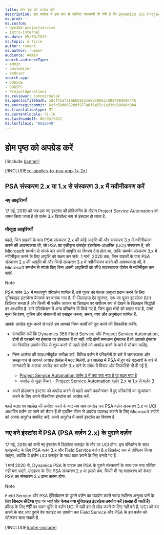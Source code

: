 ```yaml
---
title: होम पृष्ठ को अपग्रेड करें
description: इस आलेख में इस बात से संबंधित जानकारी दी गयी है कि Dynamics 365 Project Service Automation में नई और बदली हुई विशेषताओं के बारे में महत्वपूर्ण जानकारी कहाँ से मिल सकती है और अपग्रेड कर नवीनतम संस्करण पाने का प्रोसेस क्या है.
ms.prod: ''
ms.custom:
- dyn365-projectservice
- intro-internal
ms.date: 05/30/2019
ms.topic: article
author: rumant
ms.author: rumant
audience: Admin
search.audienceType:
- admin
- customizer
- enduser
search.app:
- D365CE
- D365PS
- ProjectOperations
ms.reviewer: johnmichalak
ms.openlocfilehash: 5dcf41af31a60b952ce82c08e3c082490d59d4f6
ms.sourcegitcommit: 6cfc50d89528df977a8f6a55c1ad39d99800d9b4
ms.translationtype: MT
ms.contentlocale: hi-IN
ms.lasthandoff: 06/03/2022
ms.locfileid: "8926640"
---
```

# <a name="upgrade-home-page"></a>होम पृष्ठ को अपग्रेड करें

[!include [banner](../includes/psa-now-project-operations.md)]

[!INCLUDE[cc-applies-to-psa-app-1x-2x](../includes/cc-applies-to-psa-app-1x-2x.md)]

## <a name="upgrade-from-psa-version-2x-or-1x-to-version-3x"></a>PSA संस्करण 2.x या 1.x से संस्करण 3.x में नवीनीकरण करें

### <a name="new-instances"></a>नए आवृत्तियाँ

17 मई, 2019 को जब एक नए इंस्टांस की प्रोविजनिंग के दौरान Project Service Automation का चयन किया जाता है तो वर्ज़न 3.x डिफ़ॉल्ट रूप से इंस्टाल हो जाता है.

### <a name="existing-instances"></a>मौजूदा आवृत्तियाँ

पहले, जिन ग्राहकों के पास PSA संस्करण 2.x की कोई आवृत्ति थी और संस्करण 3.x में नवीनीकरण करने की आवश्यकता थी, जो PSA का एकीकृत क्लाइंट इंटरफेस-आधारित (UCI) संस्करण है, को Microsoft समर्थन से संपर्क कर अपनी आवृत्ति का विवरण देना होता था, ताकि समर्थन संस्करण 3.x में नवीनीकृत करने के लिए आवृत्ति को सक्षम कर सके. 1 मार्च, 2020 तक, जिन ग्राहकों के पास PSA संस्करण 2.x की आवृत्ति थी और जिन्हें संस्करण 3.x में नवीनीकरण करने की आवश्यकता थी, वे Microsoft समर्थन से संपर्क किए बिना अपनी आवृत्तियों को सीधे व्यवस्थापक पोर्टल से नवीनीकृत कर पाएंगे.  

> [!NOTE]
> PSA वर्ज़न 3.x में महत्वपूर्ण परिवर्तन शामिल हैं. इसे यूज़र को बेहतर अनुभव प्रदान करने के लिए यूनिफाइड इंटरफेस फ्रेमवर्क पर बनाया गया है. री-डिज़ाइन्ड ऐप सुसंगत, एक-सा यूज़र इंटरफ़ेस (UI) डिलिवर करता है और किसी भी स्क्रीन आकार या डिवाइस पर सर्वोत्तम रूप से देखने के डिज़ाइन सिद्धांतों पर आधारित है. सारे ऍप्लिकेशन में अन्य परिवर्तन भी किये गए हैं. जिन कुछ क्षेत्रों को बदला गया है, उनमें मूल्य निर्धारण, बुकिंग और संसाधनों को एसाइन करना, समय, व्यय और अनुमोदन शामिल हैं.

आपके अपग्रेड शुरू करने से पहले हम आपको निम्न कार्यों को पूरा करने की सिफारिश करेंगे:

- सत्यापित करें कि Dynamics 365 Field Service और Project Service Automation, दोनों ही पहचाने गए इंस्टांस पर इंस्टाल्ड हैं या नहीं. यदि दोनों समाधान इंस्टाल्ड हैं तो आपको इंस्टांस का नियमित उपयोग फिर से शुरू करने से पहले दोनों को अपग्रेड करने के बारे में सोचना चाहिए.
- निम्न आलेख की सावधानीपूर्वक समीक्षा करें. विभिन्न वर्ज़न में परिवर्तनों के बारे में जागरूकता और समझ पाने से आपको अपग्रेड प्रोसेस में मदद मिलेगी. इन आलेख में PSA में हुए बड़े बदलावों के बारे में जानकारी के अलावा अपग्रेड कर वर्ज़न 3.x पाने के संबंध में विचार और सिफारिशें भी दी गई हैं.

    - [Project Service Automation वर्ज़न 3 में क्या क्या नया है या बदल गया है](whats-new-changed-v3.md)
    - [अपग्रेड से जुड़ा विचार - Project Service Automation वर्ज़न 2.x या 1.x से वर्ज़न 3](upgrade-v3.md)

- अपने प्रोडक्शन इंस्टांस को अपग्रेड करने से पहले अपने कार्यान्वयन में हुए परिवर्तनों का मूल्यांकन करने के लिए अपने सैंडबॉक्स इंस्टांस को अपग्रेड करें.

पहले बताए गए आलेख की समीक्षा करने के बाद जब आप अपग्रेड कर PSA वर्ज़न संस्करण 3.x या UCI- आधारित वर्ज़न पर जाने को तैयार हैं तो एडमिन सेंटर से अपग्रेड उपलब्ध कराने के लिए Microsoft सपोर्ट को अपना अनुरोध सबमिट करें. अपने अनुरोध में अपने इंस्टांस का विवरण दें.

## <a name="older-versions-of-psa-psa-version-2x-in-a-newly-created-instance"></a>नए बने इंस्टांस में PSA (PSA वर्ज़न 2.x) के पुराने वर्ज़न

17 मई, 2019 को सभी नए इंस्टांस में डिफ़ॉल्ट क्लाइंट के तौर पर UCI होगा. इस परिवर्तन के साथ एलाइनमेंट के लिए PSA वर्ज़न 3.x और Field Service वर्ज़न 8.x डिफ़ॉल्ट रूप से प्रोविज़न किया जाएगा, क्योंकि ये वर्ज़न UCI क्लाइंट के साथ काम करने के लिए बनाये गए हैं.

1 मार्च 2020 से, Dynamics PSA के ग्राहक अब PSA के पुराने संस्करणों के साथ एक नया परिवेश नहीं बना पाएंगे, उदाहरण के लिए PSA संस्करण 2.x या इससे कम. किसी भी नए वातावरण को केवल PSA का संस्करण 3.x प्राप्त करना होगा.

> [!NOTE]
> Field Service और PSA ऍप्लिकेशन के पुराने वर्ज़न का उपयोग करते समय सर्वोत्तम अनुभव पाने के लिए **सिस्टम सेटिंग्स** पृष्ठ पर जाएं और **केवल नया यूनिफ़ाइड इंटरफ़ेस उपयोग करें (सलाह दी जाती है)** फ़ील्ड के लिए **नहीं** का चयन चूंकि ये वर्ज़न UCI में सही ढंग से लोड करने के लिए नहीं बने हैं. UCI को बंद करने के बाद आप पुराने वेब क्लाइंट का उपयोग कर Field Service और PSA के इन वर्ज़न को खोलकर चला सकते हैं. 


[!INCLUDE[footer-include](../includes/footer-banner.md)]
